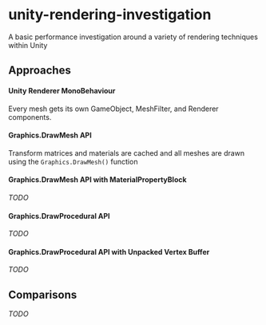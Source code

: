 # unity-rendering-investigation

A basic performance investigation around a variety of rendering techniques within Unity

## Approaches
#### Unity Renderer MonoBehaviour
Every mesh gets its own GameObject, MeshFilter, and Renderer components.

#### Graphics.DrawMesh API
Transform matrices and materials are cached and all meshes are drawn using the `Graphics.DrawMesh()` function

#### Graphics.DrawMesh API with MaterialPropertyBlock
_TODO_

#### Graphics.DrawProcedural API
_TODO_

#### Graphics.DrawProcedural API with Unpacked Vertex Buffer
_TODO_

## Comparisons
_TODO_
